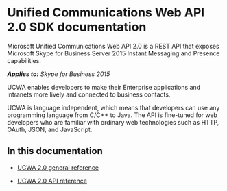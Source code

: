 
# Unified Communications Web API 2.0 SDK documentation

Microsoft Unified Communications Web API 2.0 is a REST API that exposes Microsoft Skype for Business Server 2015 Instant Messaging and Presence capabilities. 


 _**Applies to:** Skype for Business 2015_

UCWA enables developers to make their Enterprise applications and intranets more lively and connected to business contacts.

UCWA is language independent, which means that developers can use any programming language from C/C++ to Java. The API is fine-tuned for web developers who are familiar with ordinary web technologies such as HTTP, OAuth, JSON, and JavaScript.

## In this documentation




- [UCWA 2.0 general reference](UCWA2_0GeneralReference.md)
 
- [UCWA 2.0 API reference](UCWA2_0APIReference.md)
 
